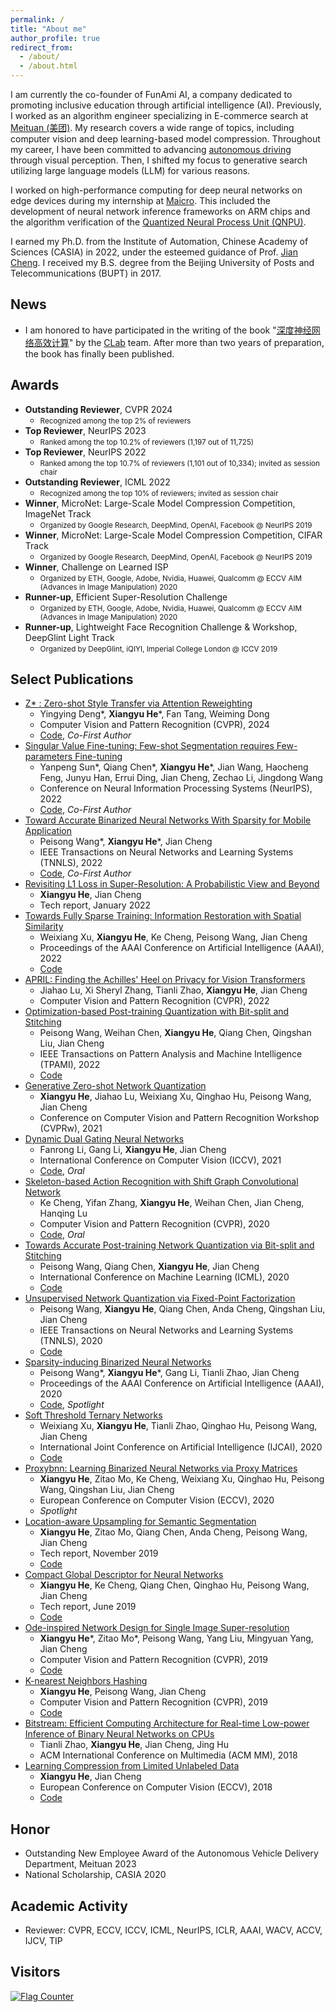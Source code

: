 ```yaml
---
permalink: /
title: "About me"
author_profile: true
redirect_from: 
  - /about/
  - /about.html
---
```


I am currently the co-founder of FunAmi AI, a company dedicated to promoting inclusive education through artificial intelligence (AI). Previously, I worked as an algorithm engineer specializing in E-commerce search at [Meituan (美团)](https://www.meituan.com/en-US/about-us). My research covers a wide range of topics, including computer vision and deep learning-based model compression. Throughout my career, I have been committed to advancing [autonomous driving](https://mad.meituan.com/) through visual perception. Then, I shifted my focus to generative search utilizing large language models (LLM) for various reasons.

I worked on high-performance computing for deep neural networks on edge devices during my internship at [Maicro](https://www.maicro.com/). This included the development of neural network inference frameworks on ARM chips and the algorithm verification of the [Quantized Neural Process Unit (QNPU)](http://www.semiinsights.com/s/foundry/33/36933.shtml).

I earned my Ph.D. from the Institute of Automation, Chinese Academy of Sciences (CASIA) in 2022, under the esteemed guidance of Prof. [Jian Cheng](https://people.ucas.ac.cn/~chengjian). I received my B.S. degree from the Beijing University of Posts and Telecommunications (BUPT) in 2017.

## News
- I am honored to have participated in the writing of the book "[深度神经网络高效计算](https://www.phei.com.cn/module/wap/sbookcd.jsp?goodid=65351)" by the [CLab](https://clab.ia.ac.cn/) team. After more than two years of preparation, the book has finally been published.

## Awards
- **Outstanding Reviewer**, CVPR 2024
  - <small>Recognized among the top 2% of reviewers</small>
- **Top Reviewer**, NeurIPS 2023
  - <small>Ranked among the top 10.2% of reviewers (1,197 out of 11,725)</small>
- **Top Reviewer**, NeurIPS 2022
  - <small>Ranked among the top 10.7% of reviewers (1,101 out of 10,334); invited as session chair</small>
- **Outstanding Reviewer**, ICML 2022
  - <small>Recognized among the top 10% of reviewers; invited as session chair</small>
- **Winner**, MicroNet: Large-Scale Model Compression Competition, ImageNet Track
  - <small>Organized by Google Research, DeepMind, OpenAI, Facebook @ NeurIPS 2019</small>
- **Winner**, MicroNet: Large-Scale Model Compression Competition, CIFAR Track
  - <small>Organized by Google Research, DeepMind, OpenAI, Facebook @ NeurIPS 2019</small>
- **Winner**, Challenge on Learned ISP
  - <small>Organized by ETH, Google, Adobe, Nvidia, Huawei, Qualcomm @ ECCV AIM (Advances in Image Manipulation) 2020</small>
- **Runner-up**, Efficient Super-Resolution Challenge
  - <small>Organized by ETH, Google, Adobe, Nvidia, Huawei, Qualcomm @ ECCV AIM (Advances in Image Manipulation) 2020</small>
- **Runner-up**, Lightweight Face Recognition Challenge & Workshop, DeepGlint Light Track
  - <small>Organized by DeepGlint, iQIYI, Imperial College London @ ICCV 2019</small>


## Select Publications
- [Z* : Zero-shot Style Transfer via Attention Reweighting](https://openaccess.thecvf.com/content/CVPR2024/papers/Deng_Z_Zero-shot_Style_Transfer_via_Attention_Reweighting_CVPR_2024_paper.pdf)
  - Yingying Deng\*, **Xiangyu He***, Fan Tang, Weiming Dong 
  - Computer Vision and Pattern Recognition (CVPR), 2024
  - [Code](https://github.com/HolmesShuan/Zero-shot-Style-Transfer-via-Attention-Rearrangement), *Co-First Author*
- [Singular Value Fine-tuning: Few-shot Segmentation requires Few-parameters Fine-tuning](https://proceedings.neurips.cc/paper_files/paper/2022/hash/f3bfbd65743e60c685a3845bd61ce15f-Abstract-Conference.html)
  - Yanpeng Sun\*, Qiang Chen\*, **Xiangyu He***, Jian Wang, Haocheng Feng, Junyu Han, Errui Ding, Jian Cheng, Zechao Li, Jingdong Wang
  - Conference on Neural Information Processing Systems (NeurIPS), 2022
  - [Code](https://github.com/syp2ysy/SVF), *Co-First Author*
- [Toward Accurate Binarized Neural Networks With Sparsity for Mobile Application](https://ieeexplore.ieee.org/abstract/document/9783458/)
  - Peisong Wang\*, **Xiangyu He***, Jian Cheng
  - IEEE Transactions on Neural Networks and Learning Systems (TNNLS), 2022
  - [Code](https://github.com/peiswang/SiBNN), *Co-First Author*
- [Revisiting L1 Loss in Super-Resolution: A Probabilistic View and Beyond](https://arxiv.org/abs/2201.10084)
  - **Xiangyu He**, Jian Cheng
  - Tech report, January 2022
- [Towards Fully Sparse Training: Information Restoration with Spatial Similarity](https://ojs.aaai.org/index.php/AAAI/article/view/20198)
  - Weixiang Xu, **Xiangyu He**, Ke Cheng, Peisong Wang, Jian Cheng
  - Proceedings of the AAAI Conference on Artificial Intelligence (AAAI), 2022
  - [Code](https://github.com/WeixiangXu/FST)
- [APRIL: Finding the Achilles' Heel on Privacy for Vision Transformers](http://openaccess.thecvf.com/content/CVPR2022/html/Lu_APRIL_Finding_the_Achilles_Heel_on_Privacy_for_Vision_Transformers_CVPR_2022_paper.html)
  - Jiahao Lu, Xi Sheryl Zhang, Tianli Zhao, **Xiangyu He**, Jian Cheng
  - Computer Vision and Pattern Recognition (CVPR), 2022
- [Optimization-based Post-training Quantization with Bit-split and Stitching](https://ieeexplore.ieee.org/abstract/document/9735379/)
  - Peisong Wang, Weihan Chen, **Xiangyu He**, Qiang Chen, Qingshan Liu, Jian Cheng
  - IEEE Transactions on Pattern Analysis and Machine Intelligence (TPAMI), 2022
  - [Code](https://github.com/peiswang/BitSplit)
- [Generative Zero-shot Network Quantization](http://openaccess.thecvf.com/content/CVPR2021W/ECV/html/He_Generative_Zero-Shot_Network_Quantization_CVPRW_2021_paper.html)
  - **Xiangyu He**, Jiahao Lu, Weixiang Xu, Qinghao Hu, Peisong Wang, Jian Cheng
  - Conference on Computer Vision and Pattern Recognition Workshop (CVPRw), 2021
- [Dynamic Dual Gating Neural Networks](http://openaccess.thecvf.com/content/ICCV2021/html/Li_Dynamic_Dual_Gating_Neural_Networks_ICCV_2021_paper.html)
  - Fanrong Li, Gang Li, **Xiangyu He**, Jian Cheng
  - International Conference on Computer Vision (ICCV), 2021
  - [Code](https://github.com/CAS-CLab/DGNet), *Oral*
- [Skeleton-based Action Recognition with Shift Graph Convolutional Network](http://openaccess.thecvf.com/content_CVPR_2020/html/Cheng_Skeleton-Based_Action_Recognition_With_Shift_Graph_Convolutional_Network_CVPR_2020_paper.html)
  - Ke Cheng, Yifan Zhang, **Xiangyu He**, Weihan Chen, Jian Cheng, Hanqing Lu
  - Computer Vision and Pattern Recognition (CVPR), 2020
  - [Code](https://github.com/kchengiva/Shift-GCN), *Oral*
- [Towards Accurate Post-training Network Quantization via Bit-split and Stitching](http://proceedings.mlr.press/v119/wang20c.html)
  - Peisong Wang, Qiang Chen, **Xiangyu He**, Jian Cheng
  - International Conference on Machine Learning (ICML), 2020
  - [Code](https://github.com/peiswang/BitSplit)
- [Unsupervised Network Quantization via Fixed-Point Factorization](https://ieeexplore.ieee.org/abstract/document/9147065/)
  - Peisong Wang, **Xiangyu He**, Qiang Chen, Anda Cheng, Qingshan Liu, Jian Cheng
  - IEEE Transactions on Neural Networks and Learning Systems (TNNLS), 2020
  - [Code](https://github.com/peiswang/FFN)
- [Sparsity-inducing Binarized Neural Networks](https://aaai.org/ojs/index.php/AAAI/article/view/6900)
  - Peisong Wang\*, **Xiangyu He***, Gang Li, Tianli Zhao, Jian Cheng
  - Proceedings of the AAAI Conference on Artificial Intelligence (AAAI), 2020
  - [Code](https://github.com/peiswang/SiBNN), *Spotlight*
- [Soft Threshold Ternary Networks](https://arxiv.org/abs/2204.01234)
  - Weixiang Xu, **Xiangyu He**, Tianli Zhao, Qinghao Hu, Peisong Wang, Jian Cheng
  - International Joint Conference on Artificial Intelligence (IJCAI), 2020
  - [Code](https://github.com/WeixiangXu/STTN)
- [Proxybnn: Learning Binarized Neural Networks via Proxy Matrices](https://link.springer.com/chapter/10.1007/978-3-030-58580-8_14)
  - **Xiangyu He**, Zitao Mo, Ke Cheng, Weixiang Xu, Qinghao Hu, Peisong Wang, Qingshan Liu, Jian Cheng
  - European Conference on Computer Vision (ECCV), 2020
  - *Spotlight*
- [Location-aware Upsampling for Semantic Segmentation](https://arxiv.org/abs/1911.05250)
  - **Xiangyu He**, Zitao Mo, Qiang Chen, Anda Cheng, Peisong Wang, Jian Cheng
  - Tech report, November 2019
  - [Code](https://github.com/HolmesShuan/Location-aware-Upsampling-for-Semantic-Segmentation)
- [Compact Global Descriptor for Neural Networks](https://arxiv.org/abs/1907.09665)
  - **Xiangyu He**, Ke Cheng, Qiang Chen, Qinghao Hu, Peisong Wang, Jian Cheng
  - Tech report, June 2019
  - [Code](https://github.com/HolmesShuan/Compact-Global-Descriptor)
- [Ode-inspired Network Design for Single Image Super-resolution](http://openaccess.thecvf.com/content_CVPR_2019/html/He_ODE-Inspired_Network_Design_for_Single_Image_Super-Resolution_CVPR_2019_paper.html)
  - **Xiangyu He***, Zitao Mo\*, Peisong Wang, Yang Liu, Mingyuan Yang, Jian Cheng 
  - Computer Vision and Pattern Recognition (CVPR), 2019
  - [Code](https://github.com/CAS-CLab/OISR-PyTorch)
- [K-nearest Neighbors Hashing](http://openaccess.thecvf.com/content_CVPR_2019/html/He_K-Nearest_Neighbors_Hashing_CVPR_2019_paper.html)
  - **Xiangyu He**, Peisong Wang, Jian Cheng
  - Computer Vision and Pattern Recognition (CVPR), 2019
  - [Code](https://github.com/CAS-CLab/K-Nearest-Neighbors-Hashing)
- [Bitstream: Efficient Computing Architecture for Real-time Low-power Inference of Binary Neural Networks on CPUs](https://dl.acm.org/doi/abs/10.1145/3240508.3240673)
  - Tianli Zhao, **Xiangyu He**, Jian Cheng, Jing Hu
  - ACM International Conference on Multimedia (ACM MM), 2018
- [Learning Compression from Limited Unlabeled Data](http://openaccess.thecvf.com/content_ECCV_2018/html/Xiangyu_He_Learning_Compression_from_ECCV_2018_paper.html)
  - **Xiangyu He**, Jian Cheng
  - European Conference on Computer Vision (ECCV), 2018
  - [Code](https://github.com/CAS-CLab/Label-free-Network-Compression)

## Honor
- Outstanding New Employee Award of the Autonomous Vehicle Delivery Department, Meituan 2023
- National Scholarship, CASIA 2020

## Academic Activity
- Reviewer: CVPR, ECCV, ICCV, ICML, NeurIPS, ICLR, AAAI, WACV, ACCV, IJCV, TIP

## Visitors
<a href="https://info.flagcounter.com/2mwo"><img src="https://s01.flagcounter.com/map/2mwo/size_m/txt_000000/border_CCCCCC/pageviews_1/viewers_0/flags_0/" alt="Flag Counter" border="0"></a>

